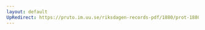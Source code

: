 ```yaml
---
layout: default
UpRedirect: https://pruto.im.uu.se/riksdagen-records-pdf/1880/prot-1880--ak--029/prot-1880--ak--029_025.pdf
---
```

